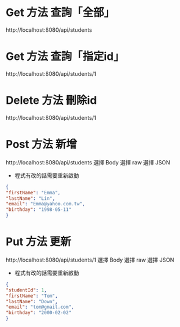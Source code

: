 # Get 方法 查詢「全部」
http://localhost:8080/api/students

# Get 方法 查詢「指定id」
http://localhost:8080/api/students/1

# Delete 方法 刪除id
http://localhost:8080/api/students/1

# Post 方法 新增
http://localhost:8080/api/students
選擇 Body
選擇 raw
選擇 JSON
* 程式有改的話需要重新啟動 
```json
{
"firstName": "Emma",
"lastName": "Lin",
"email": "Emma@yahoo.com.tw",
"birthday": "1998-05-11"    
}
```


# Put 方法 更新
http://localhost:8080/api/students/1
選擇 Body
選擇 raw
選擇 JSON
* 程式有改的話需要重新啟動
```json
{
"studentId": 1,
"firstName": "Tom",
"lastName": "Down",
"email": "tom@gmail.com",
"birthday": "2000-02-02"
}
```
